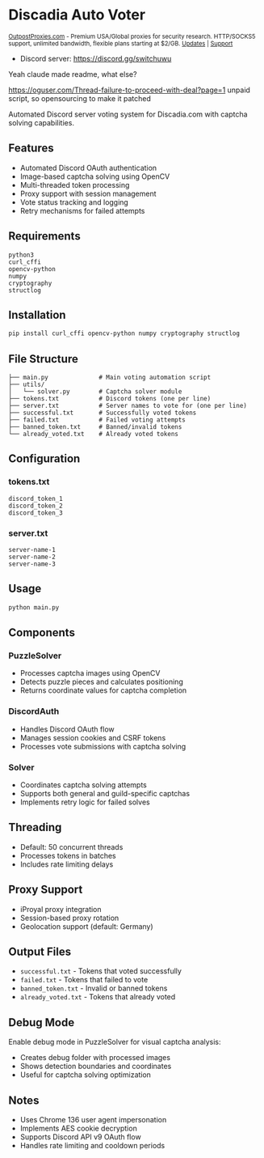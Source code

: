 # Discadia Auto Voter
<sub>[OutpostProxies.com](https://outpostproxies.com) - Premium USA/Global proxies for security research. HTTP/SOCKS5 support, unlimited bandwidth, flexible plans starting at $2/GB. [Updates](https://t.me/outpostupdates) | [Support](https://t.me/outpostproxies)</sub>

- Discord server: https://discord.gg/switchuwu

Yeah claude made readme, what else?

https://oguser.com/Thread-failure-to-proceed-with-deal?page=1 unpaid script, so opensourcing to make it patched

Automated Discord server voting system for Discadia.com with captcha solving capabilities.

## Features

- Automated Discord OAuth authentication
- Image-based captcha solving using OpenCV
- Multi-threaded token processing
- Proxy support with session management
- Vote status tracking and logging
- Retry mechanisms for failed attempts

## Requirements

```
python3
curl_cffi
opencv-python
numpy
cryptography
structlog
```

## Installation

```bash
pip install curl_cffi opencv-python numpy cryptography structlog
```

## File Structure

```
├── main.py              # Main voting automation script
├── utils/
│   └── solver.py        # Captcha solver module
├── tokens.txt           # Discord tokens (one per line)
├── server.txt           # Server names to vote for (one per line)
├── successful.txt       # Successfully voted tokens
├── failed.txt           # Failed voting attempts
├── banned_token.txt     # Banned/invalid tokens
└── already_voted.txt    # Already voted tokens
```

## Configuration

### tokens.txt
```
discord_token_1
discord_token_2
discord_token_3
```

### server.txt
```
server-name-1
server-name-2
server-name-3
```

## Usage

```bash
python main.py
```

## Components

### PuzzleSolver
- Processes captcha images using OpenCV
- Detects puzzle pieces and calculates positioning
- Returns coordinate values for captcha completion

### DiscordAuth
- Handles Discord OAuth flow
- Manages session cookies and CSRF tokens
- Processes vote submissions with captcha solving

### Solver
- Coordinates captcha solving attempts
- Supports both general and guild-specific captchas
- Implements retry logic for failed solves

## Threading

- Default: 50 concurrent threads
- Processes tokens in batches
- Includes rate limiting delays

## Proxy Support

- iProyal proxy integration
- Session-based proxy rotation
- Geolocation support (default: Germany)

## Output Files

- `successful.txt` - Tokens that voted successfully
- `failed.txt` - Tokens that failed to vote
- `banned_token.txt` - Invalid or banned tokens
- `already_voted.txt` - Tokens that already voted

## Debug Mode

Enable debug mode in PuzzleSolver for visual captcha analysis:
- Creates debug folder with processed images
- Shows detection boundaries and coordinates
- Useful for captcha solving optimization

## Notes

- Uses Chrome 136 user agent impersonation
- Implements AES cookie decryption
- Supports Discord API v9 OAuth flow
- Handles rate limiting and cooldown periods
